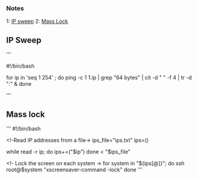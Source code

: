 ### Notes

1: [IP sweep](#ip-sweep)
2: [Mass Lock](#mass-lock)

## IP Sweep
'''

#!/bin/bash

for ip in 'seq 1 254' ; do
ping -c 1 $1.$ip | grep "64 bytes" | cit -d " " -f 4 | tr -d ":" &
done

'''

## Mass lock

'''
#!/bin/bash

<!-Read IP addresses from a file->
ips_file="ips.txt"
ips=()

while read -r ip; do
  ips+=("$ip")
done < "$ips_file"

<!- Lock the screen on each system ->
for system in "${ips[@]}"; do
    ssh root@$system "xscreensaver-command -lock"
done
'''